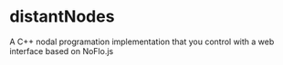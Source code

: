 # distantNodes
A C++ nodal programation implementation that you control with a web interface based on NoFlo.js
